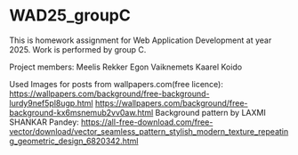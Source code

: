 # WAD25_groupC
This is homework assignment for Web Application Development at year 2025. Work is performed by group C.

Project members:
    Meelis Rekker
    Egon Vaiknemets
    Kaarel Koido

Used Images for posts from wallpapers.com(free licence): 
    https://wallpapers.com/background/free-background-lurdy9nef5pl8ugp.html
    https://wallpapers.com/background/free-background-kx6msnemub2vv0aw.html
Background pattern by LAXMI SHANKAR Pandey:
     https://all-free-download.com/free-vector/download/vector_seamless_pattern_stylish_modern_texture_repeating_geometric_design_6820342.html
